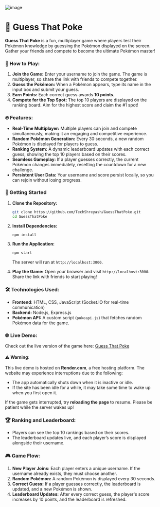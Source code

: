 ![image](https://github.com/TechShreyash/GuessThatPoke/assets/82265247/e6529c2c-e462-49aa-832d-deeaab933f19)

# 🔰 Guess That Poke

**Guess That Poke** is a fun, multiplayer game where players test their Pokémon knowledge by guessing the Pokémon displayed on the screen. Gather your friends and compete to become the ultimate Pokémon master!

### 🌟 How to Play:
1. **Join the Game:** Enter your username to join the game. The game is multiplayer, so share the link with friends to compete together.
2. **Guess the Pokémon:** When a Pokémon appears, type its name in the input box and submit your guess.
3. **Earn Points:** Each correct guess awards **10 points**.
4. **Compete for the Top Spot:** The top 10 players are displayed on the ranking board. Aim for the highest score and claim the #1 spot!

### 🔥 Features:
- **Real-Time Multiplayer:** Multiple players can join and compete simultaneously, making it an engaging and competitive experience.
- **Random Pokémon Generation:** Every 30 seconds, a new random Pokémon is displayed for players to guess.
- **Ranking System:** A dynamic leaderboard updates with each correct guess, showing the top 10 players based on their scores.
- **Seamless Gameplay:** If a player guesses correctly, the current Pokémon changes immediately, resetting the countdown for a new challenge.
- **Persistent User Data:** Your username and score persist locally, so you can rejoin without losing progress.

### 🚀 Getting Started

1. **Clone the Repository:**
    ```bash
    git clone https://github.com/TechShreyash/GuessThatPoke.git
    cd GuessThatPoke
    ```

2. **Install Dependencies:**
    ```bash
    npm install
    ```

3. **Run the Application:**
    ```bash
    npm start
    ```
    The server will run at `http://localhost:3000`.

4. **Play the Game:**
    Open your browser and visit `http://localhost:3000`. Share the link with friends to start playing!

### 🛠️ Technologies Used:
- **Frontend:** HTML, CSS, JavaScript (Socket.IO for real-time communication)
- **Backend:** Node.js, Express.js
- **Pokémon API:** A custom script (`pokeapi.js`) that fetches random Pokémon data for the game.

### 🌐 Live Demo:
Check out the live version of the game here: [Guess That Poke](https://guessthatpoke-9voo.onrender.com)

#### ⚠️ Warning:
This live demo is hosted on **Render.com**, a free hosting platform. The website may experience interruptions due to the following:
- The app automatically shuts down when it is inactive or idle.
- If the site has been idle for a while, it may take some time to wake up when you first open it.

If the game gets interrupted, try **reloading the page** to resume. Please be patient while the server wakes up!

### 🏆 Ranking and Leaderboard:
- Players can see the top 10 rankings based on their scores.
- The leaderboard updates live, and each player’s score is displayed alongside their username.

### 🎮 Game Flow:
1. **New Player Joins:** Each player enters a unique username. If the username already exists, they must choose another.
2. **Random Pokémon:** A random Pokémon is displayed every 30 seconds.
3. **Correct Guess:** If a player guesses correctly, the leaderboard is updated, and a new Pokémon is shown.
4. **Leaderboard Updates:** After every correct guess, the player's score increases by 10 points, and the leaderboard is refreshed.
